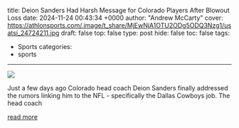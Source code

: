 title: Deion Sanders Had Harsh Message for Colorado Players After Blowout Loss
date: 2024-11-24 00:43:34 +0000
author: "Andrew McCarty"
cover: https://athlonsports.com/.image/t_share/MjEwNjA1OTU2ODg5ODQ3Nzg1/usatsi_24724211.jpg
draft: false
top: false
type: post
hide: false
toc: false
tags:
  - Sports
categories:
  - sports
---

![](https://athlonsports.com/.image/t_share/MjEwNjA1OTU2ODg5ODQ3Nzg1/usatsi_24724211.jpg)

Just a few days ago Colorado head coach Deion Sanders finally addressed the rumors linking him to the NFL - specifically the Dallas Cowboys job. The head coach

[read more](https://athlonsports.com/college-football/deion-sanders-had-harsh-message-for-colorado-players-after-blowout-loss)
